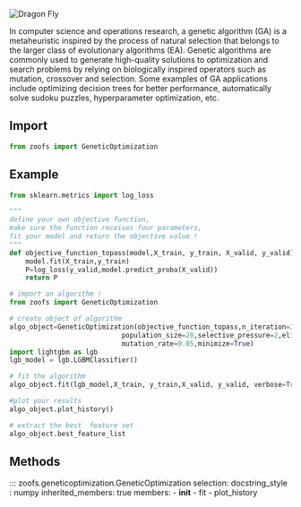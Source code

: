 

![Dragon Fly](https://media.giphy.com/media/3o85xGrC7nPVbA2y3K/giphy.gif)

In computer science and operations research, a genetic algorithm (GA) is a metaheuristic inspired by the process of natural selection that belongs to the larger class of evolutionary algorithms (EA). Genetic algorithms are commonly used to generate high-quality solutions to optimization and search problems by relying on biologically inspired operators such as mutation, crossover and selection. Some examples of GA applications include optimizing decision trees for better performance, automatically solve sudoku puzzles, hyperparameter optimization, etc.

## Import
```py
from zoofs import GeneticOptimization
```

## Example
```py
from sklearn.metrics import log_loss

"""
define your own objective function,
make sure the function receives four parameters,
fit your model and return the objective value !
"""
def objective_function_topass(model,X_train, y_train, X_valid, y_valid):      
    model.fit(X_train,y_train)  
    P=log_loss(y_valid,model.predict_proba(X_valid))
    return P

# import an algorithm !  
from zoofs import GeneticOptimization

# create object of algorithm
algo_object=GeneticOptimization(objective_function_topass,n_iteration=20,
                            population_size=20,selective_pressure=2,elitism=2,
                            mutation_rate=0.05,minimize=True)
import lightgbm as lgb
lgb_model = lgb.LGBMClassifier()      

# fit the algorithm
algo_object.fit(lgb_model,X_train, y_train,X_valid, y_valid, verbose=True)

#plot your results
algo_object.plot_history()

# extract the best  feature set
algo_object.best_feature_list 
```

## Methods

::: zoofs.geneticoptimization.GeneticOptimization
    selection:
        docstring_style : numpy
        inherited_members: true
        members:
        - __init__
        - fit
        - plot_history